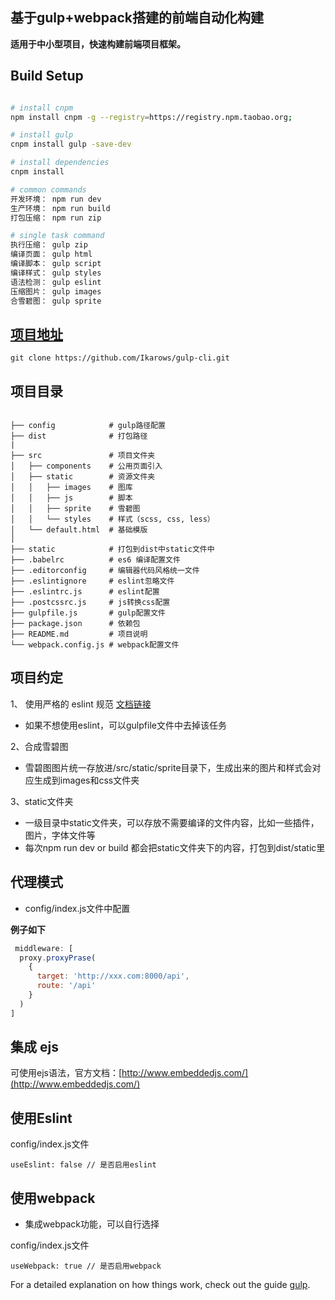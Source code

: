 ## 基于gulp+webpack搭建的前端自动化构建

**适用于中小型项目，快速构建前端项目框架。**

## Build Setup
``` bash

# install cnpm
npm install cnpm -g --registry=https://registry.npm.taobao.org;

# install gulp
cnpm install gulp -save-dev

# install dependencies
cnpm install

# common commands
开发环境： npm run dev
生产环境： npm run build
打包压缩： npm run zip

# single task command
执行压缩： gulp zip
编译页面： gulp html
编译脚本： gulp script
编译样式： gulp styles
语法检测： gulp eslint
压缩图片： gulp images
合雪碧图： gulp sprite
```

## [项目地址](https://github.com/Ikarows/gulp-cli.git)
```
git clone https://github.com/Ikarows/gulp-cli.git
```

## 项目目录
```

├── config            # gulp路径配置
├── dist              # 打包路径
|
├── src               # 项目文件夹
│   ├── components    # 公用页面引入
│   ├── static        # 资源文件夹
│   │   ├── images    # 图库
│   │   ├── js        # 脚本
│   │   ├── sprite    # 雪碧图
│   │   └── styles    # 样式（scss, css, less）
│   └── default.html  # 基础模版
│
├── static            # 打包到dist中static文件中
├── .babelrc          # es6 编译配置文件
├── .editorconfig     # 编辑器代码风格统一文件
├── .eslintignore     # eslint忽略文件
├── .eslintrc.js      # eslint配置
├── .postcssrc.js     # js转换css配置
├── gulpfile.js       # gulp配置文件
├── package.json      # 依赖包
├── README.md         # 项目说明
└── webpack.config.js # webpack配置文件
```

## 项目约定
1、 使用严格的 eslint 规范 [文档链接](https://github.com/airbnb/javascript)
* 如果不想使用eslint，可以gulpfile文件中去掉该任务

2、合成雪碧图
* 雪碧图图片统一存放进/src/static/sprite目录下，生成出来的图片和样式会对应生成到images和css文件夹

3、static文件夹
* 一级目录中static文件夹，可以存放不需要编译的文件内容，比如一些插件，图片，字体文件等
* 每次npm run dev or build 都会把static文件夹下的内容，打包到dist/static里


## 代理模式
* config/index.js文件中配置

**例子如下**
``` javascript
 middleware: [
  proxy.proxyPrase(
    {
      target: 'http://xxx.com:8000/api',
      route: '/api'
    }
  )
]
```
## 集成 ejs

可使用ejs语法，官方文档：[http://www.embeddedjs.com/](http://www.embeddedjs.com/)

## 使用Eslint
config/index.js文件
```
useEslint: false // 是否启用eslint
```

## 使用webpack
* 集成webpack功能，可以自行选择

config/index.js文件
```
useWebpack: true // 是否启用webpack
```

For a detailed explanation on how things work, check out the guide [gulp](https://www.gulpjs.com.cn/).
